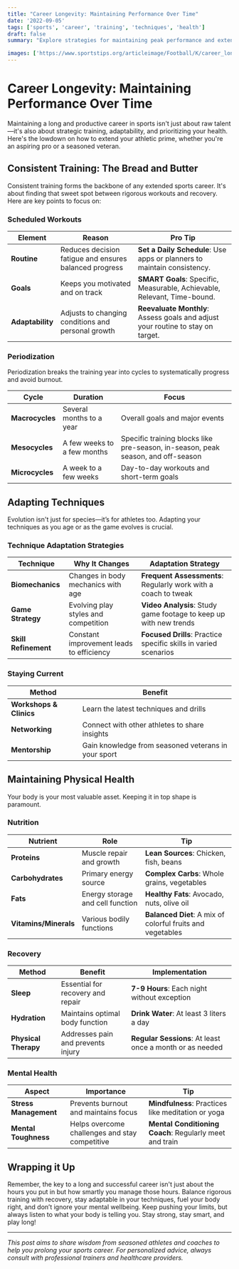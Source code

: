 ```yaml
---
title: "Career Longevity: Maintaining Performance Over Time"
date: '2022-09-05'
tags: ['sports', 'career', 'training', 'techniques', 'health']
draft: false
summary: "Explore strategies for maintaining peak performance and extending your sports career by focusing on consistent training, adaptable techniques, and physical wellbeing."

images: ['https://www.sportstips.org/articleimage/Football/K/career_longevity_maintaining_performance_over_time.webp']
---
```


# Career Longevity: Maintaining Performance Over Time

Maintaining a long and productive career in sports isn't just about raw talent—it's also about strategic training, adaptability, and prioritizing your health. Here's the lowdown on how to extend your athletic prime, whether you're an aspiring pro or a seasoned veteran.

## Consistent Training: The Bread and Butter

Consistent training forms the backbone of any extended sports career. It's about finding that sweet spot between rigorous workouts and recovery. Here are key points to focus on:

### Scheduled Workouts

| **Element**     | **Reason**                                             | **Pro Tip**                                                                        |
|-----------------|--------------------------------------------------------|------------------------------------------------------------------------------------|
| **Routine**     | Reduces decision fatigue and ensures balanced progress | **Set a Daily Schedule**: Use apps or planners to maintain consistency.            |
| **Goals**       | Keeps you motivated and on track                       | **SMART Goals**: Specific, Measurable, Achievable, Relevant, Time-bound.          |
| **Adaptability**| Adjusts to changing conditions and personal growth     | **Reevaluate Monthly**: Assess goals and adjust your routine to stay on target.    |

### Periodization

Periodization breaks the training year into cycles to systematically progress and avoid burnout.

| **Cycle**         | **Duration**          | **Focus**                                           |
|-------------------|-----------------------|-----------------------------------------------------|
| **Macrocycles**   | Several months to a year | Overall goals and major events                          |
| **Mesocycles**    | A few weeks to a few months | Specific training blocks like pre-season, in-season, peak season, and off-season  |
| **Microcycles**   | A week to a few weeks    | Day-to-day workouts and short-term goals             |

## Adapting Techniques

Evolution isn't just for species—it’s for athletes too. Adapting your techniques as you age or as the game evolves is crucial.

### Technique Adaptation Strategies

| **Technique**         | **Why It Changes**                        | **Adaptation Strategy**                                          |
|-----------------------|------------------------------------------ |------------------------------------------------------------------|
| **Biomechanics**      | Changes in body mechanics with age       | **Frequent Assessments**: Regularly work with a coach to tweak    |
| **Game Strategy**     | Evolving play styles and competition     | **Video Analysis**: Study game footage to keep up with new trends |
| **Skill Refinement**  | Constant improvement leads to efficiency | **Focused Drills**: Practice specific skills in varied scenarios  |

### Staying Current

| **Method**              | **Benefit**                                             |
|-------------------------|--------------------------------------------------------|
| **Workshops & Clinics** | Learn the latest techniques and drills                  |
| **Networking**          | Connect with other athletes to share insights          |
| **Mentorship**          | Gain knowledge from seasoned veterans in your sport     |

## Maintaining Physical Health

Your body is your most valuable asset. Keeping it in top shape is paramount.

### Nutrition

| **Nutrient**       | **Role**                                | **Tip**                                                  |
|--------------------|-----------------------------------------|----------------------------------------------------------|
| **Proteins**       | Muscle repair and growth                | **Lean Sources**: Chicken, fish, beans                     |
| **Carbohydrates**  | Primary energy source                   | **Complex Carbs**: Whole grains, vegetables                |
| **Fats**           | Energy storage and cell function        | **Healthy Fats**: Avocado, nuts, olive oil                 |
| **Vitamins/Minerals**| Various bodily functions              | **Balanced Diet**: A mix of colorful fruits and vegetables |

### Recovery

| **Method**            | **Benefit**                      | **Implementation**                                   |
|-----------------------|----------------------------------|-----------------------------------------------------|
| **Sleep**             | Essential for recovery and repair| **7-9 Hours**: Each night without exception          |
| **Hydration**         | Maintains optimal body function  | **Drink Water**: At least 3 liters a day             |
| **Physical Therapy**  | Addresses pain and prevents injury| **Regular Sessions**: At least once a month or as needed |

### Mental Health

| **Aspect**        | **Importance**                                         | **Tip**                                             |
|-------------------|--------------------------------------------------------|-----------------------------------------------------|
| **Stress Management** | Prevents burnout and maintains focus                | **Mindfulness**: Practices like meditation or yoga   |
| **Mental Toughness**  | Helps overcome challenges and stay competitive      | **Mental Conditioning Coach**: Regularly meet and train |

## Wrapping it Up

Remember, the key to a long and successful career isn't just about the hours you put in but how smartly you manage those hours. Balance rigorous training with recovery, stay adaptable in your techniques, fuel your body right, and don’t ignore your mental wellbeing. Keep pushing your limits, but always listen to what your body is telling you. Stay strong, stay smart, and play long!

---

*This post aims to share wisdom from seasoned athletes and coaches to help you prolong your sports career. For personalized advice, always consult with professional trainers and healthcare providers.*
```
